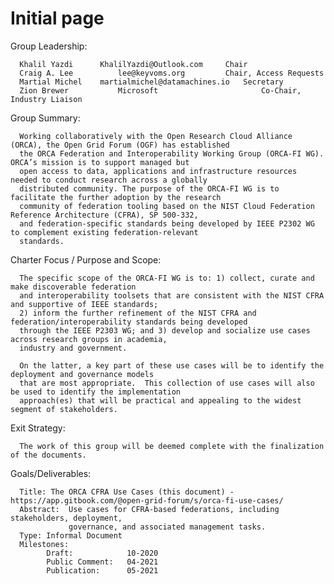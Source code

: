 # Initial page

Group Leadership:

      Khalil Yazdi		KhalilYazdi@Outlook.com		Chair
      Craig A. Lee          lee@keyvoms.org			Chair, Access Requests
      Martial Michel	martialmichel@datamachines.io	Secretary
      Zion Brewer           Microsoft                       Co-Chair, Industry Liaison

Group Summary:

      Working collaboratively with the Open Research Cloud Alliance (ORCA), the Open Grid Forum (OGF) has established
      the ORCA Federation and Interoperability Working Group (ORCA-FI WG). ORCA’s mission is to support managed but
      open access to data, applications and infrastructure resources needed to conduct research across a globally
      distributed community. The purpose of the ORCA-FI WG is to facilitate the further adoption by the research
      community of federation tooling based on the NIST Cloud Federation Reference Architecture (CFRA), SP 500-332,
      and federation-specific standards being developed by IEEE P2302 WG to complement existing federation-relevant
      standards.

Charter Focus / Purpose and Scope:
      
      The specific scope of the ORCA-FI WG is to: 1) collect, curate and make discoverable federation
      and interoperability toolsets that are consistent with the NIST CFRA and supportive of IEEE standards;
      2) inform the further refinement of the NIST CFRA and federation/interoperability standards being developed
      through the IEEE P2303 WG; and 3) develop and socialize use cases across research groups in academia,
      industry and government.
      
      On the latter, a key part of these use cases will be to identify the deployment and governance models
      that are most appropriate.  This collection of use cases will also be used to identify the implementation
      approach(es) that will be practical and appealing to the widest segment of stakeholders.

Exit Strategy:

      The work of this group will be deemed complete with the finalization of the documents.

Goals/Deliverables:

      Title: The ORCA CFRA Use Cases (this document) - https://app.gitbook.com/@open-grid-forum/s/orca-fi-use-cases/
      Abstract:  Use cases for CFRA-based federations, including stakeholders, deployment,
                 governance, and associated management tasks.
      Type: Informal Document
      Milestones:
            Draft:            10-2020
            Public Comment:   04-2021
            Publication:      05-2021

